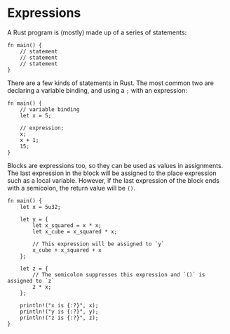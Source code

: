 # Expressions

A Rust program is (mostly) made up of a series of statements:

```rust,editable
fn main() {
    // statement
    // statement
    // statement
}
```

There are a few kinds of statements in Rust. The most common two are declaring
a variable binding, and using a `;` with an expression:

```rust,editable
fn main() {
    // variable binding
    let x = 5;

    // expression;
    x;
    x + 1;
    15;
}
```

Blocks are expressions too, so they can be used as values in
assignments. The last expression in the block will be assigned to the
place expression such as a local variable. However, if the last expression of the block ends with a
semicolon, the return value will be `()`.

```rust,editable
fn main() {
    let x = 5u32;

    let y = {
        let x_squared = x * x;
        let x_cube = x_squared * x;

        // This expression will be assigned to `y`
        x_cube + x_squared + x
    };

    let z = {
        // The semicolon suppresses this expression and `()` is assigned to `z`
        2 * x;
    };

    println!("x is {:?}", x);
    println!("y is {:?}", y);
    println!("z is {:?}", z);
}
```
